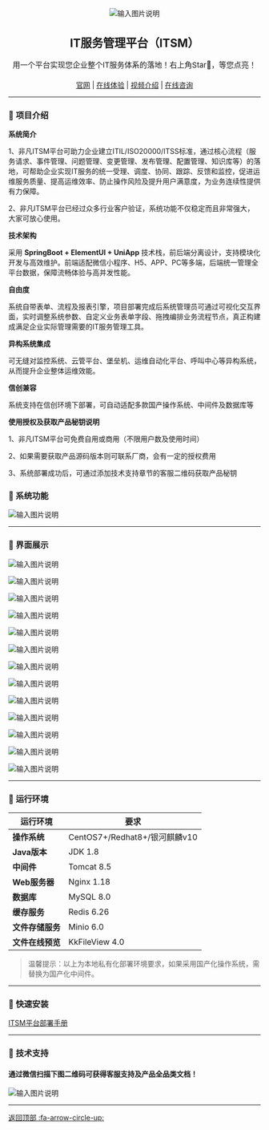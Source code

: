<div align="center">

![输入图片说明](images/logo.png)

</div>



<div align="center" style="font-size: 15px;">

## IT服务管理平台（ITSM）

</div>


<div align="center" style="font-size: 15px;">
  用一个平台实现您企业整个IT服务体系的落地！右上角Star🌟，等您点亮！
</div>


####


<div align="center">

[官网](https://www.afanbuild.com/) |
[在线体验](https://app.afanbuild.com/) |
[视频介绍](https://www.toutiao.com/video/7369161606938395187/?from_scene=video&log_from=52a2f7fce2a61_1750839108916) |
[在线咨询](https://work.weixin.qq.com/kfid/kfc67b70cab34f7ac7b) 
</div>


---

### 📖 **项目介绍**

**系统简介**

1、非凡ITSM平台可助力企业建立ITIL/ISO20000/ITSS标准，通过核心流程（服务请求、事件管理、问题管理、变更管理、发布管理、配置管理、知识库等）的落地，可帮助企业实现IT服务的统一受理、调度、协同、跟踪、反馈和监控，促进运维服务质量、提高运维效率、防止操作风险及提升用户满意度，为业务连续性提供有力保障。

2、非凡ITSM平台已经过众多行业客户验证，系统功能不仅稳定而且非常强大，大家可放心使用。


**技术架构**

采用 **SpringBoot + ElementUI + UniApp** 技术栈，前后端分离设计，支持模块化开发与高效维护。前端适配微信小程序、H5、APP、PC等多端，后端统一管理全平台数据，保障流畅体验与高并发性能。

**自由度**

系统自带表单、流程及报表引擎，项目部署完成后系统管理员可通过可视化交互界面，实时调整系统参数、自定义业务表单字段、拖拽编排业务流程节点，真正构建成满足企业实际管理需要的IT服务管理工具。

**异构系统集成**

可无缝对监控系统、云管平台、堡垒机、运维自动化平台、呼叫中心等异构系统，从而提升企业整体运维效能。

**信创兼容**

系统支持在信创环境下部署，可自动适配多款国产操作系统、中间件及数据库等


**使用授权及获取产品秘钥说明**

1、非凡ITSM平台可免费自用或商用（不限用户数及使用时间）

2、如果需要获取产品源码版本则可联系厂商，会有一定的授权费用

3、系统部署成功后，可通过添加技术支持章节的客服二维码获取产品秘钥


###  📖 系统功能


![输入图片说明](images/%E7%B3%BB%E7%BB%9F%E6%9E%B6%E6%9E%84%E5%9B%BE.png)

---

###  📖 界面展示


![输入图片说明](images/%E5%B7%A5%E4%BD%9C%E5%8F%B0.png)

![输入图片说明](%E6%9C%8D%E5%8A%A1%E8%AF%B7%E6%B1%82%E7%94%B3%E8%AF%B7.png)

![输入图片说明](images/%E4%BA%8B%E4%BB%B6%E7%AE%A1%E7%90%86%E5%88%97%E8%A1%A8%E9%A1%B5.png)

![输入图片说明](images/%E4%BA%8B%E4%BB%B6%E6%96%B0%E5%A2%9E.png)

![输入图片说明](images/%E7%9F%A5%E8%AF%86%E5%BA%93.png)

![输入图片说明](images/%E9%97%AE%E9%A2%98%E7%AE%A1%E7%90%86%E5%88%97%E8%A1%A8.png)

![输入图片说明](images/%E9%97%AE%E9%A2%98%E6%96%B0%E5%A2%9E.png)

![输入图片说明](images/%E5%8F%98%E6%9B%B4%E7%AE%A1%E7%90%86.png)

![输入图片说明](images/%E5%8F%91%E5%B8%83%E7%AE%A1%E7%90%86.png)

![输入图片说明](images/%E9%85%8D%E7%BD%AE%E7%AE%A1%E7%90%86.png)

![输入图片说明](images/%E7%B3%BB%E7%BB%9F%E6%8A%A5%E8%A1%A81.png)

![输入图片说明](images/%E7%B3%BB%E7%BB%9F%E6%8A%A5%E8%A1%A82.png)

![输入图片说明](images/%E7%B3%BB%E7%BB%9F%E6%8A%A5%E8%A1%A83.png)


---



###  📖 **运行环境**


| **运行环境**         | **要求**                                             |
|------------------|---------------------------------------------------------|
| **操作系统**     | CentOS7+/Redhat8+/银河麒麟v10                            |
| **Java版本**   | JDK 1.8                                                   |
| **中间件**   | Tomcat 8.5                                                  |
| **Web服务器**     | Nginx 1.18                                             |
| **数据库**       | MySQL 8.0                                               |
| **缓存服务**         | Redis 6.26                                          |
| **文件存储服务**       | Minio 6.0                                         |
| **文件在线预览**     | KkFileView 4.0                                      |
> 温馨提示：以上为本地私有化部署环境要求，如果采用国产化操作系统，需替换为国产化中间件。

---


###  📖 **快速安装**

[ITSM平台部署手册](documents/ITSM平台部署手册.pdf)


---

###  📖 **技术支持**
#### 通过微信扫描下图二维码可获得客服支持及产品全品类文档！

![输入图片说明](images/%E5%AE%A2%E6%9C%8D%E4%BA%8C%E7%BB%B4%E7%A0%81.png)

---


[返回顶部 :fa-arrow-circle-up: ](#it服务管理平台itsm)